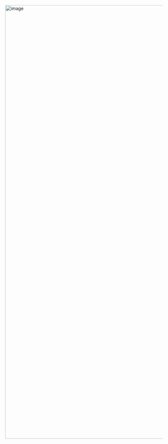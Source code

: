<img width="2557" height="1389" alt="image" src="https://github.com/user-attachments/assets/c178dd92-e660-4098-b160-e5447e510fa7" />
